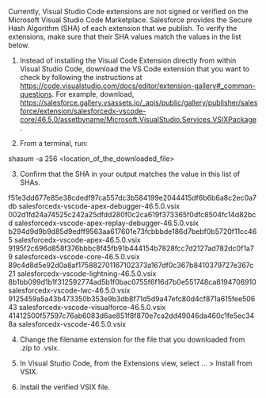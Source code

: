Currently, Visual Studio Code extensions are not signed or verified on the
Microsoft Visual Studio Code Marketplace. Salesforce provides the Secure Hash
Algorithm (SHA) of each extension that we publish. To verify the extensions,
make sure that their SHA values match the values in the list below.

1. Instead of installing the Visual Code Extension directly from within Visual
   Studio Code, download the VS Code extension that you want to check by
   following the instructions at
   https://code.visualstudio.com/docs/editor/extension-gallery#_common-questions.
   For example, download,
   https://salesforce.gallery.vsassets.io/_apis/public/gallery/publisher/salesforce/extension/salesforcedx-vscode-core/46.5.0/assetbyname/Microsoft.VisualStudio.Services.VSIXPackage.

2. From a terminal, run:

shasum -a 256 <location_of_the_downloaded_file>

3. Confirm that the SHA in your output matches the value in this list of SHAs.

f51e3dd677e85e38cdedf97ca557dc3b584199e2044415df6b6b6a8c2ec0a7db  salesforcedx-vscode-apex-debugger-46.5.0.vsix
002d1fd24a74525c242a25dfdd280f0c2ca619f373365f0dfc8504fc14d82bcd  salesforcedx-vscode-apex-replay-debugger-46.5.0.vsix
b294d9d9b9d85d9edff9563aa617601e73fcbbbde186d7bebf0b5720f11cc465  salesforcedx-vscode-apex-46.5.0.vsix
9195f2c696d858f376bbbc8f45fb91b444154b7828fcc7d2127ad782dc0f1a79  salesforcedx-vscode-core-46.5.0.vsix
89c4d8d5e92d0a8af175882701167102373a167df0c367b8410379727e367c21  salesforcedx-vscode-lightning-46.5.0.vsix
8b1bb099d1b1f312592774ad5b1f0bac0755f6f16d7b0e551748ca8194706910  salesforcedx-vscode-lwc-46.5.0.vsix
9125459a5a43b473350b353e9b3db8f71d5d9a47efc80d4cf871a615fee50643  salesforcedx-vscode-visualforce-46.5.0.vsix
41412500f57597c76ab6083d6ae851f8f870e7ca2dd49046da460c1fe5ec348a  salesforcedx-vscode-46.5.0.vsix


4. Change the filename extension for the file that you downloaded from .zip to
.vsix.

5. In Visual Studio Code, from the Extensions view, select ... > Install from
VSIX.

6. Install the verified VSIX file.
